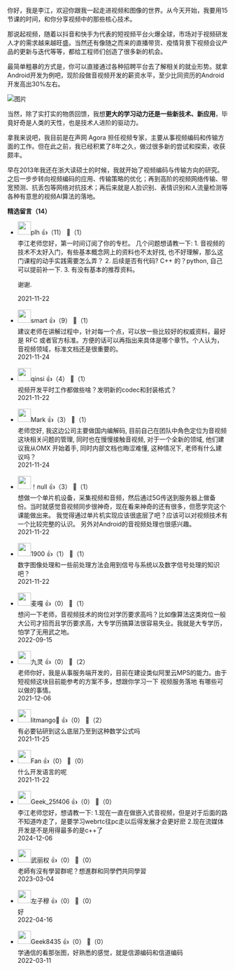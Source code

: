 你好，我是李江，欢迎你跟我一起走进视频和图像的世界。从今天开始，我要用15节课的时间，和你分享视频中的那些核心技术。

那说起视频，随着以抖音和快手为代表的短视频平台火爆全球，市场对于视频研发人才的需求越来越旺盛。当然还有像随之而来的直播带货、疫情背景下视频会议产品的更新与迭代等等，都给工程师们创造了很多新的机会。

最简单粗暴的方式是，你可以直接通过各种招聘平台去了解相关的就业形势。就拿Android开发为例吧，现阶段做音视频开发的薪资水平，至少比同资历的Android开发高出30%左右。

![图片](https://static001.geekbang.org/resource/image/7e/fb/7eb645a161768db0573b8d8c4f63bdfb.png?wh=1870x692)

当然，除了实打实的物质回馈，我想**更大的学习动力还是一些新技术、新应用**，毕竟好奇是人类的天性，也是技术人进阶的驱动力。

拿我来说吧，我目前是在声网 Agora 担任视频专家，主要从事视频编码和传输方面的工作。但在此之前，我已经积累了8年之久，做过很多新的尝试和探索，收获颇丰。

早在2013年我还在浙大读硕士的时候，我就开始了视频编码与传输方向的研究。之后一步步转向视频编码的应用、传输策略的优化；再到高阶的视频网络传输、带宽预测、抗丢包等网络对抗技术；再后来就是人脸识别、表情识别和人流量检测等各种有意思的视频AI算法的落地。
<div><strong>精选留言（14）</strong></div><ul>
<li><img src="http://thirdwx.qlogo.cn/mmopen/vi_32/DYAIOgq83erEHTaQDkWqEYib9iabib8rACYpSFBHTPFmgicUKaib79MB6VIxNwiajHUS8kYFEKCGOjpibf0dibhIjqhfzg/132" width="30px"><span>plh</span> 👍（11） 💬（1）<div>李江老师您好，第一时间订阅了你的专栏。 几个问题想请教一下:
1. 音视频的技术不太好入门，有些基本概念网上的资料也不太好找, 也不好理解，那么这门课程的动手实践需要怎么弄？
2. 后续是否有代码?  C++ 的？python, 自己 可以提前补一下.
3. 有没有基本的推荐资料。

 谢谢.
</div>2021-11-22</li><br/><li><img src="https://thirdwx.qlogo.cn/mmopen/vi_32/Q3auHgzwzM4BtLmq9ia6sWuwQMibrmdDGWkOzng6kUxick42mLEXnhojTQFF9blxPysafKJnwzswaSenJkZJGlWYQ/132" width="30px"><span>smart</span> 👍（9） 💬（1）<div>建议老师在讲解过程中，针对每一个点，可以放一些比较好的权威资料，最好是 RFC 或者官方标准。方便的话可以再指出来具体是哪个章节。个人认为，音视频领域，标准文档还是很重要的。</div>2021-11-24</li><br/><li><img src="https://static001.geekbang.org/account/avatar/00/19/70/67/0c1359c2.jpg" width="30px"><span>qinsi</span> 👍（4） 💬（1）<div>视频开发平时工作都做些啥？发明新的codec和封装格式？</div>2021-11-22</li><br/><li><img src="https://static001.geekbang.org/account/avatar/00/2b/86/c9/263bcd6a.jpg" width="30px"><span>Mark</span> 👍（3） 💬（1）<div>老师您好, 我这边公司主要做国内编解码, 目前自己在团队中角色定位为音视频这块相关问题的管理, 同时也在慢慢接触音视频, 对于一个全新的领域, 他们建议我从OMX 开始着手, 同时内部文档也晦涩难懂, 这种情况下, 老师有什么建议吗？</div>2021-11-24</li><br/><li><img src="https://static001.geekbang.org/account/avatar/00/12/f5/73/f7d3a996.jpg" width="30px"><span>！null</span> 👍（3） 💬（1）<div>想做一个单片机设备，采集视频和音频，然后通过5G传送到服务器上做备份。当时就感觉音视频同步很神奇，现在看来神奇的还有很多，但愿学完这个课能做出来。
我觉得通过单片机实现应该很底层了吧？应该可以对视频技术有一个比较完整的认识。
另外对Android的音视频处理也很感兴趣。</div>2021-11-22</li><br/><li><img src="https://static001.geekbang.org/account/avatar/00/27/0f/00/f0a497ce.jpg" width="30px"><span>1900</span> 👍（1） 💬（1）<div>数字图像处理和一些前处理方法会用到信号与系统以及数字信号处理的知识吧？</div>2021-11-22</li><br/><li><img src="https://thirdwx.qlogo.cn/mmopen/vi_32/EDkDuR08JJpS78qtgekDPzplYO0ekibjZCZOEkKJkO2mbWJI6r5l8pCdppVNWnRicrbm1U9wF2FnCOTwoxvFHGTw/132" width="30px"><span>麦嘎</span> 👍（0） 💬（1）<div>想问一下老师，音视频技术的岗位对学历要求高吗？比如像算法这类岗位一般大公司才招而且学历要求高，大专学历搞算法很容易失业。我就是大专学历，怕学了无用武之地。</div>2022-09-15</li><br/><li><img src="https://static001.geekbang.org/account/avatar/00/10/db/ba/edb05fa0.jpg" width="30px"><span>九灵</span> 👍（0） 💬（2）<div>老师你好，我是从事服务端开发的，目前在建设类似阿里云MPS的能力。由于短视频这块目前能参考的方案不多，想跟你学习一下 视频服务落地 有哪些可以做的事情。</div>2021-12-06</li><br/><li><img src="https://static001.geekbang.org/account/avatar/00/2b/88/da/01958cf2.jpg" width="30px"><span>litmango🥭</span> 👍（0） 💬（2）<div>有必要钻研到这么底层乃至到这种数学公式吗
</div>2021-11-25</li><br/><li><img src="https://static001.geekbang.org/account/avatar/00/11/04/60/64d166b6.jpg" width="30px"><span>Fan</span> 👍（0） 💬（0）<div>什么开发语言的呢</div>2021-11-22</li><br/><li><img src="" width="30px"><span>Geek_25f406</span> 👍（0） 💬（0）<div>李江老师您好，想请教一下:
1.现在一直在做嵌入式音视频，但是对于后面的路不知道咋走了，是要学习webrtc往pc走以后得发展才会更好麽
2.现在流媒体开发是不是用得最多的是c++了</div>2024-12-06</li><br/><li><img src="" width="30px"><span>武丽权</span> 👍（0） 💬（0）<div>老師有沒有學習群呢？想進群和同學們共同學習</div>2023-03-04</li><br/><li><img src="https://static001.geekbang.org/account/avatar/00/12/c4/2d/47547dcc.jpg" width="30px"><span>左子穆</span> 👍（0） 💬（0）<div>好</div>2022-04-16</li><br/><li><img src="" width="30px"><span>Geek8435</span> 👍（0） 💬（0）<div>学通信的看那张图，好熟悉的感觉，就是信源编码和信道编码</div>2022-03-11</li><br/>
</ul>